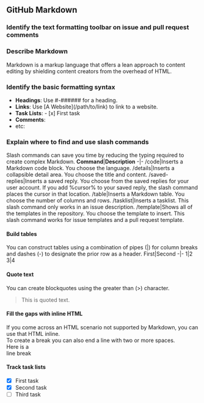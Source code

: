 ## GitHub Markdown

### Identify the text formatting toolbar on issue and pull request comments

### Describe Markdown

Markdown is a markup language that offers a lean approach to content editing by shielding content creators from the overhead of HTML.

### Identify the basic formatting syntax

- __Headings__:  Use #-###### for a heading.
- __Links__: Use \[A Website\]\(/path/to/link\) to link to a website.
- __Task Lists__: \- [x] First task
- __Comments__: 
- etc:

### Explain where to find and use slash commands

Slash commands can save you time by reducing the typing required to create complex Markdown.
**Command**|**Description**
-|-
/code|Inserts a Markdown code block. You choose the language.
/details|Inserts a collapsible detail area. You choose the title and content.
/saved-replies|Inserts a saved reply. You choose from the saved replies for your user account. If you add %cursor% to your saved reply, the slash command places the cursor in that location.
/table|Inserts a Markdown table. You choose the number of columns and rows.
/tasklist|Inserts a tasklist. This slash command only works in an issue description.
/template|Shows all of the templates in the repository. You choose the template to insert. This slash command works for issue templates and a pull request template.

#### Build tables

You can construct tables using a combination of pipes (|) for column breaks and dashes (-) to designate the prior row as a header.
First|Second
-|-
1|2
3|4

#### Quote text

You can create blockquotes using the greater than (>) character.
> This is quoted text.

#### Fill the gaps with inline HTML

If you come across an HTML scenario not supported by Markdown, you can use that HTML inline.<br />
To create a break you can also end a line with two or more spaces.  
Here is a<br />line break

#### Track task lists

- [x] First task
- [x] Second task
- [ ] Third task
